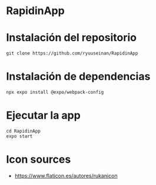 # RapidinApp

# Instalación del repositorio
```
git clone https://github.com/ryuuseinan/RapidinApp
```

# Instalación de dependencias
```
npx expo install @expo/webpack-config
```

# Ejecutar la app
```
cd RapidinApp
expo start
```

# Icon sources
- https://www.flaticon.es/autores/rukanicon
